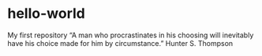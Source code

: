 # hello-world
My first repository
“A man who procrastinates in his choosing will inevitably have his choice made for him by circumstance.”
Hunter S. Thompson

